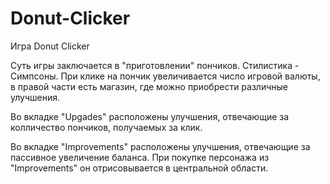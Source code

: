 # Donut-Clicker
Игра Donut Clicker

Суть игры заключается в "приготовлении" пончиков. Стилистика - Симпсоны.
При клике на пончик увеличивается число игровой валюты, в правой части есть магазин, где можно приобрести различные улучшения.

Во вкладке "Upgades" расположены улучшения, отвечающие за колличество пончиков, получаемых за клик.

Во вкладке "Improvements" расположены улучшения, отвечающие за пассивное увеличение баланса. 
При покупке персонажа из "Improvements" он отрисовывается в центральной области.
